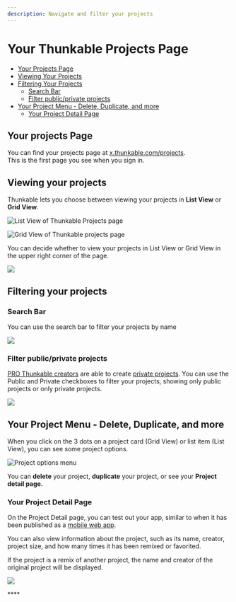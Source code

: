 ```yaml
---
description: Navigate and filter your projects
---
```


# Your Thunkable Projects Page

* [Your Projects Page](your-thunkable-projects-page.md#your-projects-page)
* [Viewing Your Projects](your-thunkable-projects-page.md#viewing-your-projects)
* [Filtering Your Projects](your-thunkable-projects-page.md#filtering-your-projects)
  * [Search Bar](your-thunkable-projects-page.md#search-bar)
  * [Filter public/private projects](your-thunkable-projects-page.md#filter-public-private-projects)
* [Your Project Menu - Delete, Duplicate, and more](your-thunkable-projects-page.md#your-project-menu-delete-duplicate-and-more)
  * [Your Project Detail Page](your-thunkable-projects-page.md#your-project-detail-page)

## Your projects Page

You can find your projects page at [x.thunkable.com/projects](https://x.thunkable.com/projects).   
This is the first page you see when you sign in.

## Viewing your projects

Thunkable lets you choose between viewing your projects in **List View** or **Grid View**.

![List View of Thunkable Projects page](../.gitbook/assets/listview.jpg)

![Grid View of Thunkable projects page](../.gitbook/assets/gridview.jpg)

You can decide whether to view your projects in List View or Grid View in the upper right corner of the page.

![](../.gitbook/assets/listgridtoggle.png)

## Filtering your projects

### Search Bar

You can use the search bar to filter your projects by name

![](../.gitbook/assets/searchbar.png)

### Filter public/private projects

[PRO Thunkable creators](https://thunkable.com/#/pricing) are able to create [private projects](../projects/#private-projects). You can use the Public and Private checkboxes to filter your projects, showing only public projects or only private projects.

![](../.gitbook/assets/pubprivpop.png)

## Your Project Menu - Delete, Duplicate, and more

When you click on the 3 dots on a project card \(Grid View\) or list item \(List View\), you can see some project options.

![Project options menu](../.gitbook/assets/screen-shot-2020-06-12-at-2.08.57-pm.png)

You can **delete** your project, **duplicate** your project, or see your **Project detail page.**

### **Your Project Detail Page**

On the Project Detail page, you can test out your app, similar to when it has been published as a [mobile web app](../publish-as-a-web-app-pro.md#mobile-web-app). 

You can also view information about the project, such as its name, creator, project size, and how many times it has been remixed or favorited.

If the project is a remix of another project, the name and creator of the original project will be displayed.

![](../.gitbook/assets/project_detail_page.png)

\*\*\*\*


